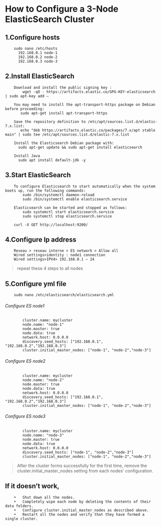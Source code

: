 # How to Configure a 3-Node ElasticSearch Cluster

   ## 1.Configure hosts 
        sudo nano /etc/hosts
          192.168.0.1 node-1 
          192.168.0.2 node-2 
          192.168.0.3 node-3

   ## 2.Install ElasticSearch
        Download and install the public signing key :
            wget -qO - https://artifacts.elastic.co/GPG-KEY-elasticsearch | sudo apt-key add –

        You may need to install the apt-transport-https package on Debian before proceeding:
           sudo apt-get install apt-transport-https

        Save the repository definition to /etc/apt/sources.list.d/elastic-7.x.list:
           echo "deb https://artifacts.elastic.co/packages/7.x/apt stable main" | sudo tee /etc/apt/sources.list.d/elastic-7.x.list

        Install the Elasticsearch Debian package with:
          sudo apt-get update && sudo apt-get install elasticsearch

        Install Java
          sudo apt install default-jdk -y

   ## 3.Start ElasticSearch
        To configure Elasticsearch to start automatically when the system boots up, run the following commands:
            sudo /bin/systemctl daemon-reload
            sudo /bin/systemctl enable elasticsearch.service

        Elasticsearch can be started and stopped as follows:
            sudo systemctl start elasticsearch.service
            sudo systemctl stop elasticsearch.service

        curl -X GET http://localhost:9200/
        
   ## 4.Configure Ip address
        Reseau > reseau interne > ES network > Allow all
        Wired settings>identity : node1 connection
        Wired settings>IPV4> 192.168.0.1 – 24
        
   > repeat these 4 steps to all nodes
    
   ## 5.Configure yml file

        sudo nano /etc/elasticsearch/elasticsearch.yml

   ######  Configure ES node1
            cluster.name: mycluster
            node.name: "node-1"
            node.master: true
            node.data: true
            network.host: 0.0.0.0
            discovery.seed_hosts: ["192.168.0.1", "192.168.0.2","192.168.0.3"]
            cluster.initial_master_nodes: ["node-1", "node-2","node-3"]

   ######   Configure ES node2
            cluster.name: mycluster
            node.name: "node-2"
            node.master: true
            node.data: true
            network.host: 0.0.0.0
            discovery.seed_hosts: ["192.168.0.1", "192.168.0.2","192.168.0.3"]
            cluster.initial_master_nodes: ["node-1", "node-2","node-3"]

 ######     Configure ES node3
            cluster.name: mycluster
            node.name: "node-3"
            node.master: true
            node.data: true
            network.host: 0.0.0.0
            discovery.seed_hosts: ["node-1", "node-2","node-3"] 
            cluster.initial_master_nodes: ["node-1", "node-2","node-3"]

   > After the cluster forms successfully for the first time, remove the cluster.initial_master_nodes setting from each nodes' configuration. 

   ## If it doesn’t work, 
        •	Shut down all the nodes.
        •	Completely wipe each node by deleting the contents of their data folders.
        •	Configure cluster.initial_master_nodes as described above.
        •	Restart all the nodes and verify that they have formed a single cluster.
